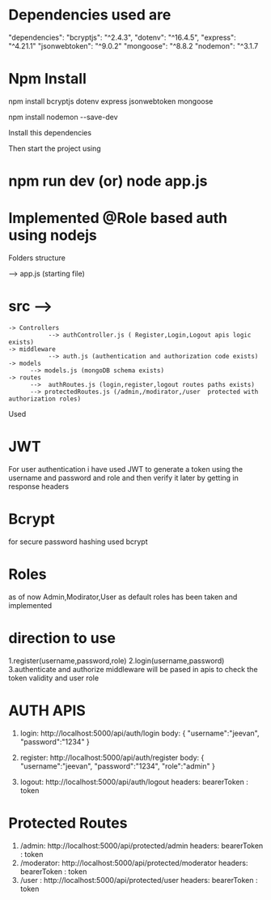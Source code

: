 # Dependencies used are

"dependencies":
"bcryptjs": "^2.4.3",
"dotenv": "^16.4.5",
"express": "^4.21.1"
"jsonwebtoken": "^9.0.2"
"mongoose": "^8.8.2
"nodemon": "^3.1.7

# Npm Install

npm install bcryptjs dotenv express jsonwebtoken mongoose

npm install nodemon --save-dev

Install this dependencies

Then start the project using

# npm run dev (or) node app.js

# Implemented @Role based auth using nodejs

Folders structure

--> app.js (starting file)

# src -->

    -> Controllers
               --> authController.js ( Register,Login,Logout apis logic exists)
    -> middleware
               --> auth.js (authentication and authorization code exists)
    -> models
          --> models.js (mongoDB schema exists)
    -> routes
          -->  authRoutes.js (login,register,logout routes paths exists)
          --> protectedRoutes.js (/admin,/modirator,/user  protected with authorization roles)

Used

# JWT

For user authentication i have used JWT to generate a token using the username and password and role
and then verify it later by getting in response headers

# Bcrypt

for secure password hashing used bcrypt

# Roles

as of now Admin,Modirator,User as default roles has been taken and implemented

# direction to use

1.register(username,password,role)
2.login(username,password)
3.authenticate and authorize middleware will be pased in apis to check the token validity and user role

# AUTH APIS

1. login: http://localhost:5000/api/auth/login
   body: {
   "username":"jeevan",
   "password":"1234"
   }
2. register: http://localhost:5000/api/auth/register
   body: {
   "username":"jeevan",
   "password":"1234",
   "role":"admin"
   }

3. logout: http://localhost:5000/api/auth/logout
   headers: bearerToken : token

# Protected Routes

1. /admin: http://localhost:5000/api/protected/admin
   headers: bearerToken : token
2. /moderator: http://localhost:5000/api/protected/moderator
   headers: bearerToken : token
3. /user : http://localhost:5000/api/protected/user
   headers: bearerToken : token
